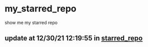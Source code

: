 # my_starred_repo
show me my starred repo

update at 12/30/21 12:19:55 in [starred_repo](./index.html)
---

